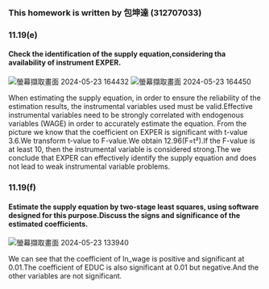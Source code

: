 ### This homework is written by 包坤達 (312707033)
### 11.19(e)
#### Check the identification of the supply equation,considering tha availability of instrument EXPER.
![螢幕擷取畫面 2024-05-23 164432](https://github.com/HWTeng-Course/202402-Financial-Econometrics/assets/162653388/e77a3fe8-03a0-4053-8bd7-12aa17da6801)
![螢幕擷取畫面 2024-05-23 164450](https://github.com/HWTeng-Course/202402-Financial-Econometrics/assets/162653388/cb8db338-51ed-4ec0-a9af-f80ccf32d09a)

When estimating the supply equation, in order to ensure the reliability of the estimation results, the instrumental variables used must be valid.Effective instrumental variables need to be strongly correlated with endogenous variables (WAGE) in order to accurately estimate the equation.
From the picture we know that the coefficient on EXPER is
significant with t-value 3.6.We transform t-value to F-value.We obtain 12.96(F=t²).If the F-value is at least 10, then the instrumental variable is considered strong.The we conclude that EXPER can effectively identify the supply equation and does not lead to weak instrumental variable problems.


### 11.19(f)
#### Estimate the supply equation by two-stage least squares, using software designed for this purpose.Discuss the signs and significance of the estimated coefficients.

![螢幕擷取畫面 2024-05-23 133940](https://github.com/HWTeng-Course/202402-Financial-Econometrics/assets/162653388/04856793-297c-454a-b08b-ea4725183b02)

We can see that the coefficient of  ln_wage is positive and significant at 0.01.The coefficient of EDUC is also significant at 0.01 but negative.And the other variables are not significant.

